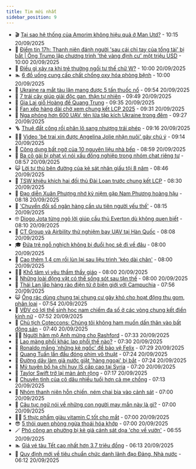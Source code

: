 ```yaml
---
title: Tim mới nhất
sidebar_position: 9
---
```


<!-- vnexpress-tin-moi-nhat:START -->
- 🎬 [Tại sao hệ thống của Amorim không hiệu quả ở Man Utd?](https://vnexpress.net/tai-sao-he-thong-cua-amorim-khong-hieu-qua-o-man-utd-4941502.html) - 10:15 20/09/2025
- 🐎 [Điểm tin 17h: Thanh niên đánh người &#39;sau cái chỉ tay của tổng tài&#39; bị bắt | Ông Trump lập chương trình &#39;thẻ vàng định cư&#39; một triệu USD](https://vnexpress.net/diem-tin-17h-thanh-nien-danh-nguoi-sau-cai-chi-tay-cua-tong-tai-bi-bat-ong-trump-lap-chuong-trinh-the-vang-dinh-cu-mot-trieu-usd-4941501.html) - 10:00 20/09/2025
- 🦍 [Điều gì xảy ra khi trẻ thường ngồi tư thế chữ W?](https://vnexpress.net/dieu-gi-xay-ra-khi-tre-thuong-ngoi-tu-the-chu-w-4941450.html) - 10:00 20/09/2025
- 🏊 [6 đồ uống cung cấp chất chống oxy hóa phòng bệnh](https://vnexpress.net/6-do-uong-cung-cap-chat-chong-oxy-hoa-phong-benh-4941426.html) - 10:00 20/09/2025
- 🎊 [Ukraine ra mắt tàu lặn mang được 5 tấn thuốc nổ](https://vnexpress.net/ukraine-ra-mat-tau-lan-mang-duoc-5-tan-thuoc-no-4941495.html) - 09:54 20/09/2025
- 🎃 [7 trái cây giúp giải độc gan, thận tự nhiên](https://vnexpress.net/7-trai-cay-giup-giai-doc-gan-than-tu-nhien-4941420.html) - 09:49 20/09/2025
- 🧰 [Gia Lai giỗ Hoàng đế Quang Trung](https://vnexpress.net/gia-lai-gio-hoang-de-quang-trung-4941457.html) - 09:35 20/09/2025
- 🔭 [Fan xếp hàng dài chờ xem chung kết LCP 2025](https://vnexpress.net/fan-xep-hang-dai-cho-xem-chung-ket-lcp-2025-4941488.html) - 09:31 20/09/2025
- 🫶 [Nga phóng hơn 600 UAV, tên lửa tập kích Ukraine trong đêm](https://vnexpress.net/nga-phong-hon-600-uav-ten-lua-tap-kich-ukraine-trong-dem-4941490.html) - 09:27 20/09/2025
- 🪜 [Thuê đất công rồi phân lô sang nhượng trái phép](https://vnexpress.net/thue-dat-cong-roi-phan-lo-sang-nhuong-trai-phep-4941487.html) - 09:16 20/09/2025
- 👨‍🏫 [Video &#39;bé trai xin được Angelina Jolie nhận nuôi&#39; gây chú ý](https://vnexpress.net/video-be-trai-xin-duoc-angelina-jolie-nhan-nuoi-gay-chu-y-4941484.html) - 09:14 20/09/2025
- 🎊 [Công dụng bất ngờ của 10 nguyên liệu nhà bếp](https://vnexpress.net/cong-dung-bat-ngo-cua-10-nguyen-lieu-nha-bep-4940325.html) - 08:59 20/09/2025
- 🎊 [Ba cô gái bị phạt vì nói xấu đồng nghiệp trong nhóm chat riêng tư](https://vnexpress.net/ba-co-gai-bi-phat-vi-noi-xau-dong-nghiep-trong-nhom-chat-rieng-tu-4941293.html) - 08:57 20/09/2025
- 😺 [Lời tự thú bên đường của kẻ sát nhân giấu tội 8 năm](https://vnexpress.net/loi-tu-thu-ben-duong-cua-ke-sat-nhan-giau-toi-8-nam-4941430.html) - 08:46 20/09/2025
- 🐘 [TSW khiêu khích hai đối thủ Đài Loan trước chung kết LCP](https://vnexpress.net/tsw-khieu-khich-hai-doi-thu-dai-loan-truoc-chung-ket-lcp-4941460.html) - 08:30 20/09/2025
- 🌁 [Đạo diễn Xuân Phượng nhớ kỷ niệm gặp Nam Phương hoàng hậu](https://vnexpress.net/dao-dien-xuan-phuong-nho-ky-niem-gap-nam-phuong-hoang-hau-4941340.html) - 08:18 20/09/2025
- 🐲 [&#39;Chuyển đổi số ngân hàng cần ưu tiên người yếu thế&#39;](https://vnexpress.net/chuyen-doi-so-ngan-hang-can-uu-tien-nguoi-yeu-the-4941246.html) - 08:15 20/09/2025
- 🤓 [Diogo Jota từng ngỏ lời giúp cầu thủ Everton dù không quen biết](https://vnexpress.net/diogo-jota-tung-ngo-loi-giup-cau-thu-everton-du-khong-quen-biet-4941480.html) - 08:10 20/09/2025
- 💪 [CT Group và Airbility thử nghiệm bay UAV tại Hàn Quốc](https://vnexpress.net/ct-group-va-airbility-thu-nghiem-bay-uav-tai-han-quoc-4941425.html) - 08:08 20/09/2025
- 🎓 [Đứa trẻ ngỗ nghịch không bị đuổi học sẽ đi về đâu](https://vnexpress.net/vu-hoc-sinh-lop-7-giat-toc-ghim-dau-co-giao-va-bo-dinh-chi-hoc-ky-luat-nang-nhat-voi-hoc-sinh-la-viet-ban-kiem-diem-4941448.html) - 08:00 20/09/2025
- 🫣 [Cao thêm 1,4 cm rồi lùn lại sau liệu trình &#39;kéo dài chân&#39;](https://vnexpress.net/cao-them-1-4-cm-roi-lun-lai-sau-lieu-trinh-keo-dai-chan-4941366.html) - 08:00 20/09/2025
- 🧑‍💻 [Khổ tâm vì yêu thầm thầy giáo](https://vnexpress.net/kho-tam-vi-lo-yeu-tham-thay-giao-4941338.html) - 08:00 20/09/2025
- 🐲 [Những loài động vật có thể sống sót sau tận thế](https://vnexpress.net/nhung-loai-dong-vat-co-the-song-sot-sau-tan-the-4939409.html) - 08:00 20/09/2025
- 🌝 [Thái Lan lắp hàng rào điện tử ở biên giới với Campuchia](https://vnexpress.net/thai-lan-lap-hang-rao-dien-tu-o-bien-gioi-voi-campuchia-4941466.html) - 07:56 20/09/2025
- 😺 [Ống rác dùng chung tại chung cư gây khó cho hoạt động thu gom, phân loại](https://vnexpress.net/ong-rac-dung-chung-tai-chung-cu-gay-kho-cho-hoat-dong-thu-gom-phan-loai-4941346.html) - 07:54 20/09/2025
- 🐎 [VĐV có lợi thế sinh học nam chiếm đa số ở các vòng chung kết điền kinh nữ](https://vnexpress.net/vdv-co-loi-the-sinh-hoc-nam-chiem-da-so-o-cac-vong-chung-ket-dien-kinh-nu-4941478.html) - 07:52 20/09/2025
- 🎡 [Chủ tịch Coteccons: Chúng tôi không ham muốn dấn thân vào bất động sản](https://vnexpress.net/chu-tich-coteccons-chung-toi-khong-ham-muon-dan-than-vao-bat-dong-san-4941471.html) - 07:40 20/09/2025
- 👨‍🏫 [Người hâm mộ Anh mừng cho Rashford](https://vnexpress.net/nguoi-ham-mo-anh-mung-cho-rashford-4941415.html) - 07:33 20/09/2025
- 🦆 [Lao màng phổi khác lao phổi thế nào?](https://vnexpress.net/lao-mang-phoi-khac-lao-phoi-the-nao-4941405.html) - 07:30 20/09/2025
- 🚦 [Ronaldo mắng &#39;những kẻ ngốc&#39; để bảo vệ Felix](https://vnexpress.net/ronaldo-mang-nhung-ke-ngoc-de-bao-ve-felix-4941384.html) - 07:29 20/09/2025
- 💫 [Quang Tuấn lần đầu đóng phim võ thuật](https://vnexpress.net/quang-tuan-lan-dau-dong-phim-vo-thuat-4940853.html) - 07:24 20/09/2025
- 🎉 [Đường dây làm giả nước giặt &#39;hàng ngoại&#39; bị bắt](https://vnexpress.net/duong-day-lam-gia-nuoc-giat-hang-ngoai-bi-bat-4941461.html) - 07:24 20/09/2025
- 🌋 [Mỹ tuyên bố hạ chỉ huy IS cấp cao tại Syria](https://vnexpress.net/my-tuyen-bo-ha-chi-huy-is-cap-cao-tai-syria-4941351.html) - 07:20 20/09/2025
- 🤖 [Taylor Swift trở lại màn ảnh rộng](https://vnexpress.net/taylor-swift-tro-lai-man-anh-rong-4941413.html) - 07:17 20/09/2025
- 🦏 [Chuyện tình của cô dâu nhiều tuổi hơn cả mẹ chồng](https://vnexpress.net/chuyen-tinh-cua-co-dau-nhieu-tuoi-hon-ca-me-chong-4941412.html) - 07:13 20/09/2025
- 🦩 [Nhóm thanh niên hỗn chiến, ném chai bia vào cảnh sát](https://vnexpress.net/nhom-thanh-nien-hon-chien-nem-chai-bia-vao-canh-sat-4941438.html) - 07:00 20/09/2025
- 👺 [Câu tục ngữ nói về những con người may mắn này là gì?](https://vnexpress.net/duoi-hinh-bat-chu-thanh-ngu-tuc-ngu-cau-tuc-ngu-noi-ve-nhung-con-nguoi-may-man-nay-la-gi-4940141.html) - 07:00 20/09/2025
- 🧑‍🏫 [5 thực phẩm giàu vitamin C tốt cho mắt](https://vnexpress.net/5-thuc-pham-giau-vitamin-c-tot-cho-mat-4941408.html) - 07:00 20/09/2025
- 😎 [5 thói quen phòng ngừa thoái hóa khớp](https://vnexpress.net/5-thoi-quen-phong-ngua-thoai-hoa-khop-4941399.html) - 07:00 20/09/2025
- 🪄 [Phó công an phường bị kẻ giả cảnh sát dọa &#39;cho về vườn&#39;](https://vnexpress.net/pho-cong-an-phuong-bi-ke-gia-canh-sat-doa-cho-ve-vuon-4941375.html) - 06:55 20/09/2025
- 🏊 [Giá vé tàu Tết cao nhất hơn 3,7 triệu đồng](https://vnexpress.net/gia-ve-tau-tet-cao-nhat-hon-3-7-trieu-dong-4941429.html) - 06:13 20/09/2025
- 💃 [Quy định mới về tiêu chuẩn chức danh lãnh đạo Đảng, Nhà nước](https://vnexpress.net/quy-dinh-moi-ve-tieu-chuan-chuc-danh-lanh-dao-dang-nha-nuoc-4941326.html) - 06:12 20/09/2025<!-- vnexpress-tin-moi-nhat:END -->
